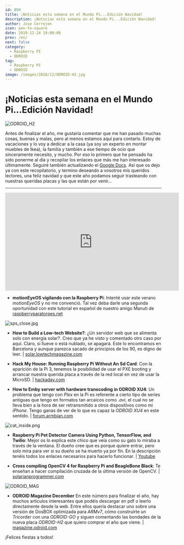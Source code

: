 ```yaml
---
id: 894
title: ¡Noticias esta semana en el Mundo Pi...Edición Navidad!
description: ¡Noticias esta semana en el Mundo Pi...Edición Navidad!
author: Jose Cerrejon
icon: pen-to-square
date: 2018-12-24 19:00:00
prev: /es/
next: false
category:
  - Raspberry PI
  - ODROID
tag:
  - Raspberry PI
  - ODROID
image: /images/2018/12/ODROID-H2.jpg
---
```


# ¡Noticias esta semana en el Mundo Pi...Edición Navidad!

![ODROID_H2](/images/2018/12/ODROID-H2.jpg)

Antes de finalizar el año, me gustaría comentar que me han pasado muchas cosas, buenas y malas, pero al menos estamos aquí para contarlo. Estoy de vacaciones y lo voy a dedicar a la casa (ya soy un experto en montar muebles de Ikea), la familia y también a ese tiempo de ocio que sinceramente necesito, y mucho. Por eso lo primero que he pensado ha sido ponerme al día y recopilar los enlaces que más me han interesado últimamente. Seguiré también actualizando el [Google Docs](https://docs.google.com/document/d/1eVrAzW4VwIX302o7m4w9TKOzBfJLxRLjbpS1zT0hX4Y/). Así que os dejo ya con este recopilatorio, y termino deseando a vosotros mis queridos lectores, una feliz navidad y que este año podamos seguir trasteando con nuestras queridas placas y las que están por venir...

- - -
<iframe width="560" height="315" src="https://www.youtube.com/embed/7ihQKHLbugU" frameborder="0" allow="accelerometer; autoplay; encrypted-media; gyroscope; picture-in-picture" allowfullscreen></iframe>

* **motionEyeOS vigilando con la Raspberry Pi**: Intenté usar este verano *motionEyeOS* y no me convenció. Tal vez deba darle una segunda oportunidad con este tutorial en español de nuestro amigo Manuti de [raspberryparatorpes.net](https://raspberryparatorpes.net/proyectos/motioneyeos-vigilando-con-raspberry/)

![sps_close.jpg](/images/2018/12/sps_close.jpg)

* **How to Build a Low-tech Website?**: ¿Un servidor web que se alimenta solo con energía solar?. Creo que ya he visto y comentado otro caso por aquí. Claro, si llueve o está nublado, se apagará. Este lo encontramos en Barcelona y aunque parezca sacado de principios de los 90, es digno de leer. | [solar.lowtechmagazine.com](https://solar.lowtechmagazine.com/2018/09/how-to-build-a-lowtech-website.html)

* **Hack My House: Running Raspberry Pi Without An Sd Card**: Con la aparición de la Pi 3, tenemos la posibilidad de usar el PXE booting y arrancar nuestra querida placa a través de la red local en vez de usar la MicroSD. | [hackaday.com](https://hackaday.com/2018/10/08/hack-my-house-running-raspberry-pi-without-an-sd-card/)

* **How to Emby server with hardware transcoding in ODROID XU4**: Un problema que tengo con *Plex* en la Pi es referente a cierto tipo de series antiguas que tengo en formatos tan arcaicos como *.avi*, el cual no se lleva bien a la hora de ser retransmitido a otros dispositivos como mi *iPhone*. Tengo ganas de ver de lo que es capaz la *ODROID XU4* en este sentido. | [forum.armbian.com](https://forum.armbian.com/topic/8451-howto-emby-server-with-hardware-transcoding-in-xu4hc1hc2-armbian-stretch/)

![cat_inside.png](/images/2018/12/cat_inside.png)

* **Raspberry Pi Pet Detector Camera Using Python, TensorFlow, and Twilio**: Mejor os lo explica este chico que veía como su gato lo miraba a través de la ventana. El dueño cree que es porque quiere entrar, pero solo mira para ver si su dueño se ha muerto ya por fín. En la descripción tenéis todos los enlaces necesarios para hacerlo funcionar. | [Youtube](https://www.youtube.com/watch?v=gGqVNuYol6o)

* **Cross compiling OpenCV 4 for Raspberry Pi and BeagleBone Black**: Te enseñan a hacer compilación cruzada de la última versión de OpenCV.  | [solarianprogrammer.com](https://solarianprogrammer.com/2018/12/18/cross-compile-opencv-raspberry-pi-raspbian/)

![ODROID_MAG](/images/2018/12/ODROID-Magazine-201812.jpg)

* **ODROID Magazine December** En este número para finalizar el año, hay muchos artículos interesantes que podéis descargar en pdf o leerlo directamente desde la web. Entre ellos quería destacar uno sobre una versión de DosBOX optimizada para *ARMv7*, cómo construirte un *Tricorder* con una *ODROID-GO* y siguen comentando las bondades de la nueva placa *ODROID-H2* que quiero comprar el año que viene. | [magazine.odroid.com](https://magazine.odroid.com/201812)

¡Felices fiestas a todos!